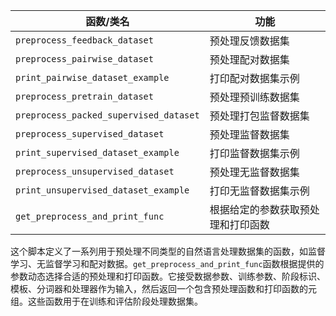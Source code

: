 | 函数/类名 | 功能 |
| --- | --- |
| `preprocess_feedback_dataset` | 预处理反馈数据集 |
| `preprocess_pairwise_dataset` | 预处理配对数据集 |
| `print_pairwise_dataset_example` | 打印配对数据集示例 |
| `preprocess_pretrain_dataset` | 预处理预训练数据集 |
| `preprocess_packed_supervised_dataset` | 预处理打包监督数据集 |
| `preprocess_supervised_dataset` | 预处理监督数据集 |
| `print_supervised_dataset_example` | 打印监督数据集示例 |
| `preprocess_unsupervised_dataset` | 预处理无监督数据集 |
| `print_unsupervised_dataset_example` | 打印无监督数据集示例 |
| `get_preprocess_and_print_func` | 根据给定的参数获取预处理和打印函数 |

这个脚本定义了一系列用于预处理不同类型的自然语言处理数据集的函数，如监督学习、无监督学习和配对数据。`get_preprocess_and_print_func`函数根据提供的参数动态选择合适的预处理和打印函数。它接受数据参数、训练参数、阶段标识、模板、分词器和处理器作为输入，然后返回一个包含预处理函数和打印函数的元组。这些函数用于在训练和评估阶段处理数据集。
